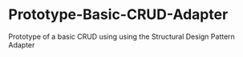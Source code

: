 # Prototype-Basic-CRUD-Adapter
Prototype of a basic CRUD using using the Structural Design Pattern Adapter
